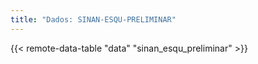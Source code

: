```yaml
---
title: "Dados: SINAN-ESQU-PRELIMINAR"
---
```


{{< remote-data-table "data" "sinan_esqu_preliminar" >}}
